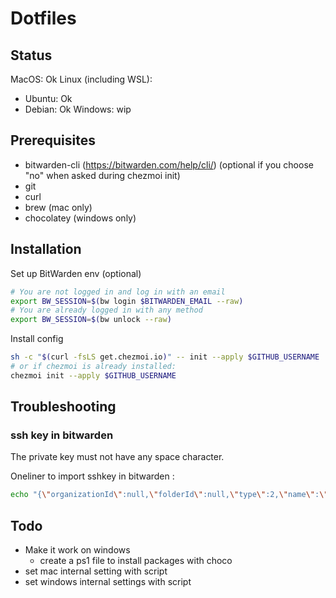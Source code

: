# Dotfiles

## Status
MacOS: Ok
Linux (including WSL): 
 - Ubuntu: Ok
 - Debian: Ok
Windows: wip

## Prerequisites

* bitwarden-cli (https://bitwarden.com/help/cli/) (optional if you choose "no" when asked during chezmoi init)
* git
* curl
* brew (mac only)
* chocolatey (windows only)

## Installation

Set up BitWarden env (optional)
```sh
# You are not logged in and log in with an email
export BW_SESSION=$(bw login $BITWARDEN_EMAIL --raw)
# You are already logged in with any method
export BW_SESSION=$(bw unlock --raw)
```

Install config
```sh 
sh -c "$(curl -fsLS get.chezmoi.io)" -- init --apply $GITHUB_USERNAME
# or if chezmoi is already installed:
chezmoi init --apply $GITHUB_USERNAME
```

## Troubleshooting
### ssh key in bitwarden
The private key must not have any space character.

Oneliner to import sshkey in bitwarden :
```sh 
echo "{\"organizationId\":null,\"folderId\":null,\"type\":2,\"name\":\"sshkey\",\"notes\":\"$(sed -e ':a' -e 'N' -e '$!ba' -e 's/\n/\\\\n/g' ~/.ssh/id_rsa)\",\"favorite\":false,\"fields\":[],\"login\":null,\"secureNote\":{\"type\":0},\"card\":null,\"identity\":null}" | bw encode | bw create item
```

## Todo
* Make it work on windows
  - create a ps1 file to install packages with choco
* set mac internal setting with script
* set windows internal settings with script
